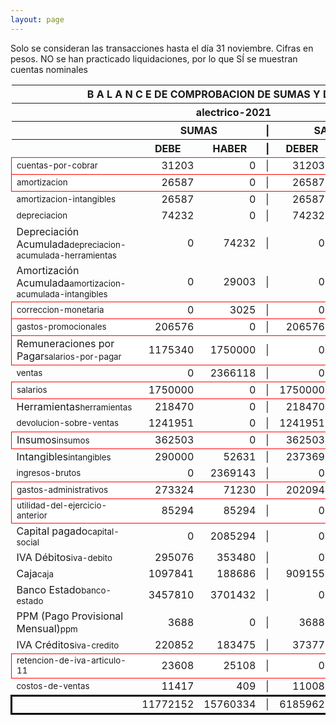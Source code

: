 ```yaml
--- 
layout: page
--- 
```

<script>

$('* div').each(function () {   
    var item = $(this).text();
    var num = Number(item).toLocaleString('en');

    if (Number(item) < 0) {
        num = num.replace('-', '');
        $(this).addClass('negMoney');
    } else {
        $(this).addClass('enMoney');
    }

    $(this).text(num);
});
</script>
 


Solo se consideran las transacciones hasta el día 31	noviembre.
Cifras en pesos.
NO se han practicado liquidaciones, por lo que SÍ se muestran cuentas nominales
<table rules='groups'>
<style> tfoot {  border: 3px solid black;  } </style> 
<thead><th colspan='7'> B A L A N C E  DE COMPROBACION DE SUMAS Y DE SALDOS </th> </thead>
<thead> <th colspan='7'> alectrico-2021</th></thead>
<thead> <th> </th> <th align='center' colspan= '2'>SUMAS</th> <th>|</th> <th align='center' colspan='2'>SALDOS</th> <th rowspan='2' > Errores </th> </thead>
<thead> <th></th>  <th align='center'>DEBE</th> <th align='center'>HABER</th> <th>|</th> <th align='center'>DEBER</th> <th align='center'>ACREEDOR</th> <th>A Corregir </th> </thead>
<tbody>
<tr style=' background: #fff; border: 1px solid red;'>
<td><small>cuentas-por-cobrar</small></td> <td align='right'>31203</td> <td align='right'>0</td> <td> | </td> <td align='right'> 31203</td> <td align='right'>0</td> </tr>
<tr style=' background: #fff; border: 1px solid red;'>
<td><small>amortizacion</small></td> <td align='right'>26587</td> <td align='right'>0</td> <td> | </td> <td align='right'> 26587</td> <td align='right'>0</td> </tr>
<tr>
<td><small>amortizacion-intangibles</small></td> <td align='right'>26587</td> <td align='right'>0</td> <td> | </td> <td align='right'> 26587</td> <td align='right'>0</td>
</tr>
<tr>
<td><small>depreciacion</small></td> <td align='right'>74232</td> <td align='right'>0</td> <td> | </td> <td align='right'> 74232</td> <td align='right'>0</td>
</tr>
<tr>
<td>Depreciación Acumulada<small>depreciacion-acumulada-herramientas</small></td> <td align='right'>0</td> <td align='right'>74232</td> <td> | </td> <td align='right'> 0</td> <td align='right'>74232</td>
</tr>
<tr>
<td>Amortización Acumulada<small>amortizacion-acumulada-intangibles</small></td> <td align='right'>0</td> <td align='right'>29003</td> <td> | </td> <td align='right'> 0</td> <td align='right'>29003</td>
</tr>
<tr style=' background: #fff; border: 1px solid red;'>
<td><small>correccion-monetaria</small></td> <td align='right'>0</td> <td align='right'>3025</td> <td> | </td> <td align='right'> 0</td> <td align='right'>3025</td> </tr>
<tr style=' background: #fff; border: 1px solid red;'>
<td><small>gastos-promocionales</small></td> <td align='right'>206576</td> <td align='right'>0</td> <td> | </td> <td align='right'> 206576</td> <td align='right'>0</td> </tr>
<tr style=' background: #fff; border: 1px solid red;'>
<td>Remuneraciones por Pagar<small>salarios-por-pagar</small></td> <td align='right'>1175340</td> <td align='right'>1750000</td> <td> | </td> <td align='right'> 0</td> <td align='right'>574660</td> </tr>
<tr>
<td><small>ventas</small></td> <td align='right'>0</td> <td align='right'>2366118</td> <td> | </td> <td align='right'> 0</td> <td align='right'>2366118</td>
</tr>
<tr style=' background: #fff; border: 1px solid red;'>
<td><small>salarios</small></td> <td align='right'>1750000</td> <td align='right'>0</td> <td> | </td> <td align='right'> 1750000</td> <td align='right'>0</td> </tr>
<tr>
<td>Herramientas<small>herramientas</small></td> <td align='right'>218470</td> <td align='right'>0</td> <td> | </td> <td align='right'> 218470</td> <td align='right'>0</td>
</tr>
<tr>
<td><small>devolucion-sobre-ventas</small></td> <td align='right'>1241951</td> <td align='right'>0</td> <td> | </td> <td align='right'> 1241951</td> <td align='right'>0</td>
</tr>
<tr style=' background: #fff; border: 1px solid red;'>
<td>Insumos<small>insumos</small></td> <td align='right'>362503</td> <td align='right'>0</td> <td> | </td> <td align='right'> 362503</td> <td align='right'>0</td> </tr>
<tr>
<td>Intangibles<small>intangibles</small> </td> <td align='right'>290000</td> <td align='right'>52631</td> <td> | </td> <td align='right'> 237369</td> <td align='right'>0</td> 
<td colspan='2' style=' background: #faa; border: 1px solid red;'>Subcuenta </td>
</tr>
<tr>
<td><small>ingresos-brutos</small></td> <td align='right'>0</td> <td align='right'>2369143</td> <td> | </td> <td align='right'> 0</td> <td align='right'>2369143</td>
</tr>
<tr style=' background: #fff; border: 1px solid red;'>
<td><small>gastos-administrativos</small></td> <td align='right'>273324</td> <td align='right'>71230</td> <td> | </td> <td align='right'> 202094</td> <td align='right'>0</td> </tr>
<tr style=' background: #fff; border: 1px solid red;'>
<td><small>utilidad-del-ejercicio-anterior</small></td> <td align='right'>85294</td> <td align='right'>85294</td> <td> | </td> <td align='right'> 0</td> <td align='right'>0</td> </tr>
<tr>
<td>Capital pagado<small>capital-social</small></td> <td align='right'>0</td> <td align='right'>2085294</td> <td> | </td> <td align='right'> 0</td> <td align='right'>2085294</td>
</tr>
<tr>
<td>IVA Débitos<small>iva-debito</small></td> <td align='right'>295076</td> <td align='right'>353480</td> <td> | </td> <td align='right'> 0</td> <td align='right'>58404</td>
</tr>
<tr>
<td>Caja<small>caja</small></td> <td align='right'>1097841</td> <td align='right'>188686</td> <td> | </td> <td align='right'> 909155</td> <td align='right'>0</td>
</tr>
<tr>
<td>Banco Estado<small>banco-estado</small></td> <td align='right'>3457810</td> <td align='right'>3701432</td> <td> | </td> <td align='right'> 0</td> <td align='right'>243622</td>
</tr>
<tr>
<td>PPM (Pago Provisional Mensual)<small>ppm</small></td> <td align='right'>3688</td> <td align='right'>0</td> <td> | </td> <td align='right'> 3688</td> <td align='right'>0</td>
</tr>
<tr>
<td>IVA Créditos<small>iva-credito</small></td> <td align='right'>220852</td> <td align='right'>183475</td> <td> | </td> <td align='right'> 37377</td> <td align='right'>0</td>
</tr>
<tr style=' background: #fff; border: 1px solid red;'>
<td><small>retencion-de-iva-articulo-11</small></td> <td align='right'>23608</td> <td align='right'>25108</td> <td> | </td> <td align='right'> 0</td> <td align='right'>1500</td> </tr>
<tr>
<td><small>costos-de-ventas</small></td> <td align='right'>11417</td> <td align='right'>409</td> <td> | </td> <td align='right'> 11008</td> <td align='right'>0</td>
</tr>
</tbody>
<tfoot>
<tr> <td></td> <td align='right'> <div>11772152</div></td> <td align='right'> <div>15760334</div></td><td> | </td> <td align='right'> <div>6185962</div></td> <td align='right'> <div>10174144</div></td> </tr>
</tfoot>
</table>
